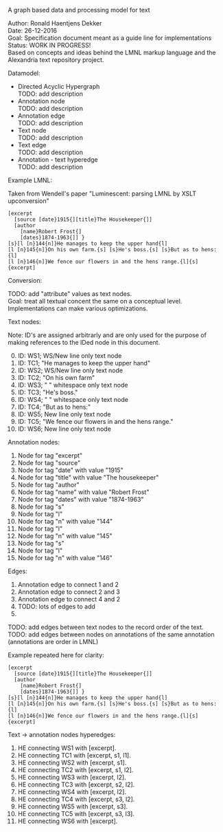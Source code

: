 A graph based data and processing model for text

Author: Ronald Haentjens Dekker  
Date: 26-12-2016  
Goal: Specification document meant as a guide line for implementations  
Status: WORK IN PROGRESS!   
Based on concepts and ideas behind the LMNL markup language and the Alexandria text repository project.

Datamodel:  

* Directed Acyclic Hypergraph  
 TODO: add description
* Annotation node   
 TODO: add description
* Annotation edge  
 TODO: add description  
* Text node  
 TODO: add description 
* Text edge  
 TODO: add description
* Annotation - text hyperedge  
 TODO: add description

Example LMNL:  

Taken from Wendell's paper "Luminescent: parsing LMNL by XSLT upconversion"

```
[excerpt
  [source [date}1915{][title}The Housekeeper{]]
  [author
    [name}Robert Frost{]
    [dates}1874-1963{]] }
[s}[l [n}144{n]}He manages to keep the upper hand{l]
[l [n}145{n]}On his own farm.{s] [s}He's boss.{s] [s}But as to hens:{l]
[l [n}146{n]}We fence our flowers in and the hens range.{l]{s]
{excerpt]
```

Conversion:  

TODO: add "attribute" values as text nodes.  
Goal: treat all textual concent the same on a conceptual level. Implementations can make various optimizations.

 
Text nodes:  

Note: ID's are assigned arbitrarly and are only used for the purpose of making references to the IDed node in this document.  

0. ID: WS1; WS/New line only text node
1. ID: TC1; "He manages to keep the upper hand"
2. ID: WS2; WS/New line only text node
2. ID: TC2; "On his own farm"
3. ID: WS3; " " whitespace only text node
4. ID: TC3; "He's boss."
5. ID: WS4; " " whitespace only text node
6. ID: TC4; "But as to hens:" 
7. ID: WS5; New line only text node
7. ID: TC5; "We fence our flowers in and the hens range."
8. ID: WS6; New line only text node


Annotation nodes:

1. Node for tag "excerpt"
2. Node for tag "source"
3. Node for tag "date" with value "1915"
4. Node for tag "title" with value "The housekeeper"
5. Node for tag "author"
6. Node for tag "name" with value "Robert Frost"
7. Node for tag "dates" with value "1874-1963"
8. Node for tag "s"
9. Node for tag "l"
10. Node for tag "n" with value "144"
11. Node for tag "l"
1. Node for tag "n" with value "145"
2. Node for tag "s"
12. Node for tag "l"
13. Node for tag "n" with value "146"


  
Edges:   

1. Annotation edge to connect 1 and 2
2. Annotation edge to connect 2 and 3
3. Annotation edge to connect 4 and 2
4. TODO: lots of edges to add
6. 

TODO: add edges between text nodes to the record order of the text.
TODO: add edges between nodes on annotations of the same annotation (annotations are order in LMNL)


Example repeated here for clarity:

```
[excerpt
  [source [date}1915{][title}The Housekeeper{]]
  [author
    [name}Robert Frost{]
    [dates}1874-1963{]] }
[s}[l [n}144{n]}He manages to keep the upper hand{l]
[l [n}145{n]}On his own farm.{s] [s}He's boss.{s] [s}But as to hens:{l]
[l [n}146{n]}We fence our flowers in and the hens range.{l]{s]
{excerpt]
```

Text -> annotation nodes hyperedges:

1. HE connecting WS1 with [excerpt].
2. HE connecting TC1 with [excerpt, s1, l1].
1. HE connecting WS2 with [excerpt, s1].
2. HE connecting TC2 with [excerpt, s1, l2].
3. HE connecting WS3 with [excerpt, l2].
3. HE connecting TC3 with [excerpt, s2, l2].
4. HE connecting WS4 with [excerpt, l2].
4. HE connecting TC4 with [excerpt, s3, l2].
4. HE connecting WS5 with [excerpt, s3].
5. HE connecting TC5 with [excerpt, s3, l3].
6. HE connecting WS6 with [excerpt].
 

